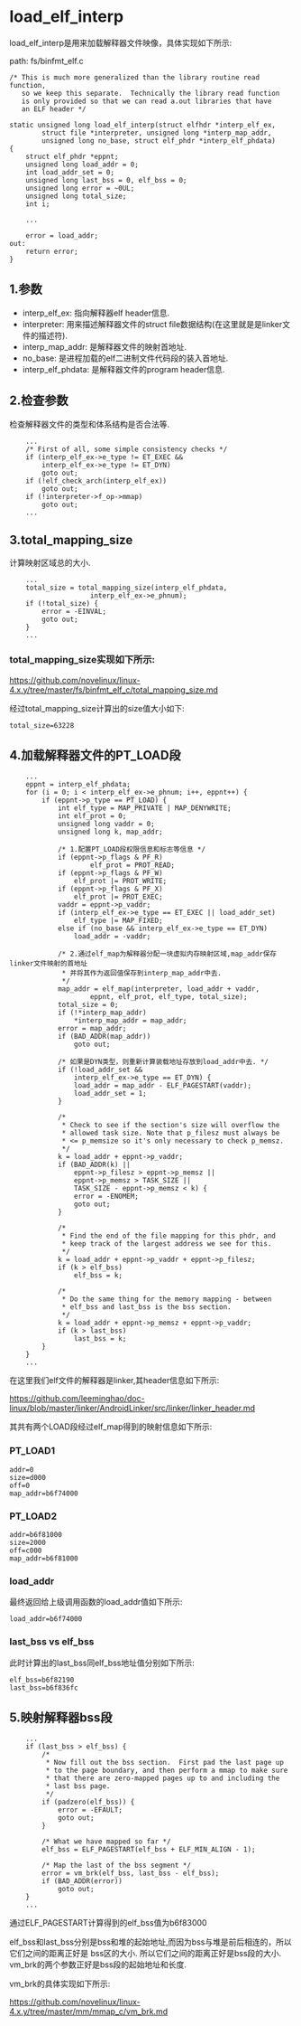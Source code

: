 load_elf_interp
========================================

load_elf_interp是用来加载解释器文件映像，具体实现如下所示:

path: fs/binfmt_elf.c
```
/* This is much more generalized than the library routine read function,
   so we keep this separate.  Technically the library read function
   is only provided so that we can read a.out libraries that have
   an ELF header */

static unsigned long load_elf_interp(struct elfhdr *interp_elf_ex,
        struct file *interpreter, unsigned long *interp_map_addr,
        unsigned long no_base, struct elf_phdr *interp_elf_phdata)
{
    struct elf_phdr *eppnt;
    unsigned long load_addr = 0;
    int load_addr_set = 0;
    unsigned long last_bss = 0, elf_bss = 0;
    unsigned long error = ~0UL;
    unsigned long total_size;
    int i;

    ...

    error = load_addr;
out:
    return error;
}
```

1.参数
----------------------------------------

* interp_elf_ex: 指向解释器elf header信息.
* interpreter: 用来描述解释器文件的struct file数据结构(在这里就是是linker文件的描述符).
* interp_map_addr: 是解释器文件的映射首地址.
* no_base: 是进程加载的elf二进制文件代码段的装入首地址.
* interp_elf_phdata: 是解释器文件的program header信息.

2.检查参数
----------------------------------------

检查解释器文件的类型和体系结构是否合法等.

```
    ...
    /* First of all, some simple consistency checks */
    if (interp_elf_ex->e_type != ET_EXEC &&
        interp_elf_ex->e_type != ET_DYN)
        goto out;
    if (!elf_check_arch(interp_elf_ex))
        goto out;
    if (!interpreter->f_op->mmap)
        goto out;
    ...
```

3.total_mapping_size
----------------------------------------

计算映射区域总的大小.

```
    ...
    total_size = total_mapping_size(interp_elf_phdata,
                    interp_elf_ex->e_phnum);
    if (!total_size) {
        error = -EINVAL;
        goto out;
    }
    ...
```

### total_mapping_size实现如下所示:

https://github.com/novelinux/linux-4.x.y/tree/master/fs/binfmt_elf_c/total_mapping_size.md

经过total_mapping_size计算出的size值大小如下:

```
total_size=63228
```

4.加载解释器文件的PT_LOAD段
----------------------------------------

```
    ...
    eppnt = interp_elf_phdata;
    for (i = 0; i < interp_elf_ex->e_phnum; i++, eppnt++) {
        if (eppnt->p_type == PT_LOAD) {
            int elf_type = MAP_PRIVATE | MAP_DENYWRITE;
            int elf_prot = 0;
            unsigned long vaddr = 0;
            unsigned long k, map_addr;

            /* 1.配置PT_LOAD段权限信息和标志等信息 */
            if (eppnt->p_flags & PF_R)
                    elf_prot = PROT_READ;
            if (eppnt->p_flags & PF_W)
                elf_prot |= PROT_WRITE;
            if (eppnt->p_flags & PF_X)
                elf_prot |= PROT_EXEC;
            vaddr = eppnt->p_vaddr;
            if (interp_elf_ex->e_type == ET_EXEC || load_addr_set)
                elf_type |= MAP_FIXED;
            else if (no_base && interp_elf_ex->e_type == ET_DYN)
                load_addr = -vaddr;

            /* 2.通过elf_map为解释器分配一块虚拟内存映射区域,map_addr保存linker文件映射的首地址
             * 并将其作为返回值保存到interp_map_addr中去.
             */
            map_addr = elf_map(interpreter, load_addr + vaddr,
                    eppnt, elf_prot, elf_type, total_size);
            total_size = 0;
            if (!*interp_map_addr)
                *interp_map_addr = map_addr;
            error = map_addr;
            if (BAD_ADDR(map_addr))
                goto out;

            /* 如果是DYN类型，则重新计算装载地址存放到load_addr中去. */
            if (!load_addr_set &&
                interp_elf_ex->e_type == ET_DYN) {
                load_addr = map_addr - ELF_PAGESTART(vaddr);
                load_addr_set = 1;
            }

            /*
             * Check to see if the section's size will overflow the
             * allowed task size. Note that p_filesz must always be
             * <= p_memsize so it's only necessary to check p_memsz.
             */
            k = load_addr + eppnt->p_vaddr;
            if (BAD_ADDR(k) ||
                eppnt->p_filesz > eppnt->p_memsz ||
                eppnt->p_memsz > TASK_SIZE ||
                TASK_SIZE - eppnt->p_memsz < k) {
                error = -ENOMEM;
                goto out;
            }

            /*
             * Find the end of the file mapping for this phdr, and
             * keep track of the largest address we see for this.
             */
            k = load_addr + eppnt->p_vaddr + eppnt->p_filesz;
            if (k > elf_bss)
                elf_bss = k;

            /*
             * Do the same thing for the memory mapping - between
             * elf_bss and last_bss is the bss section.
             */
            k = load_addr + eppnt->p_memsz + eppnt->p_vaddr;
            if (k > last_bss)
                last_bss = k;
        }
    }
    ...
```

在这里我们elf文件的解释器是linker,其header信息如下所示:

https://github.com/leeminghao/doc-linux/blob/master/linker/AndroidLinker/src/linker/linker_header.md

其共有两个LOAD段经过elf_map得到的映射信息如下所示:

### PT_LOAD1

```
addr=0
size=d000
off=0
map_addr=b6f74000
```

### PT_LOAD2

```
addr=b6f81000
size=2000
off=c000
map_addr=b6f81000
```

### load_addr

最终返回给上级调用函数的load_addr值如下所示:

```
load_addr=b6f74000
```

### last_bss vs elf_bss

此时计算出的last_bss同elf_bss地址值分别如下所示:

```
elf_bss=b6f82190
last_bss=b6f836fc
```

5.映射解释器bss段
----------------------------------------

```
    ...
    if (last_bss > elf_bss) {
        /*
         * Now fill out the bss section.  First pad the last page up
         * to the page boundary, and then perform a mmap to make sure
         * that there are zero-mapped pages up to and including the
         * last bss page.
         */
        if (padzero(elf_bss)) {
            error = -EFAULT;
            goto out;
        }

        /* What we have mapped so far */
        elf_bss = ELF_PAGESTART(elf_bss + ELF_MIN_ALIGN - 1);

        /* Map the last of the bss segment */
        error = vm_brk(elf_bss, last_bss - elf_bss);
        if (BAD_ADDR(error))
            goto out;
    }
    ...
```

通过ELF_PAGESTART计算得到的elf_bss值为b6f83000

elf_bss和last_bss分别是bss和堆的起始地址,而因为bss与堆是前后相连的，所以它们之间的距离正好是
bss区的大小. 所以它们之间的距离正好是bss段的大小. vm_brk的两个参数正好是bss段的起始地址和长度.

vm_brk的具体实现如下所示:

https://github.com/novelinux/linux-4.x.y/tree/master/mm/mmap_c/vm_brk.md
